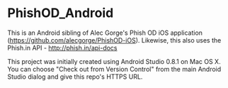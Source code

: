 PhishOD_Android
===============

This is an Android sibling of Alec Gorge's Phish OD iOS application (https://github.com/alecgorge/PhishOD-iOS). Likewise, this also uses the Phish.in API - http://phish.in/api-docs

This project was initially created using Android Studio 0.8.1 on Mac OS X. You can choose "Check out from Version Control" from the main Android Studio dialog and give this repo's HTTPS URL.
